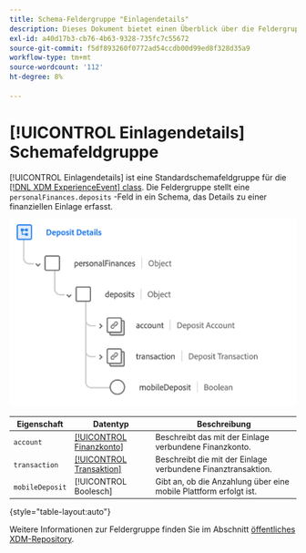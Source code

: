 ```yaml
---
title: Schema-Feldergruppe "Einlagendetails"
description: Dieses Dokument bietet einen Überblick über die Feldergruppe "Einlagendetails".
exl-id: a40d17b3-cb76-4b63-9328-735fc7c55672
source-git-commit: f5df893260f0772ad54ccdb00d99ed8f328d35a9
workflow-type: tm+mt
source-wordcount: '112'
ht-degree: 8%

---
```


# [!UICONTROL Einlagendetails] Schemafeldgruppe

[!UICONTROL Einlagendetails] ist eine Standardschemafeldgruppe für die [[!DNL XDM ExperienceEvent] class](../../classes/experienceevent.md). Die Feldergruppe stellt eine `personalFinances.deposits` -Feld in ein Schema, das Details zu einer finanziellen Einlage erfasst.

![](../../images/field-groups/deposit-details.png)

| Eigenschaft | Datentyp | Beschreibung |
| --- | --- | --- |
| `account` | [[!UICONTROL Finanzkonto]](../../data-types/financial-account.md) | Beschreibt das mit der Einlage verbundene Finanzkonto. |
| `transaction` | [[!UICONTROL Transaktion]](../../data-types/transaction.md) | Beschreibt die mit der Einlage verbundene Finanztransaktion. |
| `mobileDeposit` | [!UICONTROL Boolesch] | Gibt an, ob die Anzahlung über eine mobile Plattform erfolgt ist. |

{style=&quot;table-layout:auto&quot;}

Weitere Informationen zur Feldergruppe finden Sie im Abschnitt [öffentliches XDM-Repository](https://github.com/adobe/xdm/blob/master/docs/reference/fieldgroups/experience-event/industry-verticals/experienceevent-deposit-details.schema.json).
